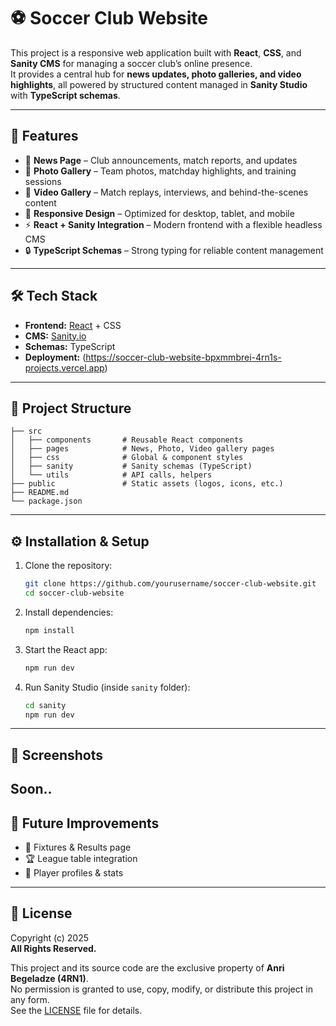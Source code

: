 # ⚽ Soccer Club Website  

This project is a responsive web application built with **React**, **CSS**, and **Sanity CMS** for managing a soccer club’s online presence.  
It provides a central hub for **news updates, photo galleries, and video highlights**, all powered by structured content managed in **Sanity Studio** with **TypeScript schemas**.  

---

## 🚀 Features  

- 📰 **News Page** – Club announcements, match reports, and updates  
- 📸 **Photo Gallery** – Team photos, matchday highlights, and training sessions  
- 🎥 **Video Gallery** – Match replays, interviews, and behind-the-scenes content  
- 📱 **Responsive Design** – Optimized for desktop, tablet, and mobile  
- ⚡ **React + Sanity Integration** – Modern frontend with a flexible headless CMS  
- 🔒 **TypeScript Schemas** – Strong typing for reliable content management  

---

## 🛠️ Tech Stack  

- **Frontend:** [React](https://react.dev/) + CSS  
- **CMS:** [Sanity.io](https://www.sanity.io/)  
- **Schemas:** TypeScript  
- **Deployment:** (https://soccer-club-website-bpxmmbrei-4rn1s-projects.vercel.app)  

---

## 📂 Project Structure  

```
├── src
│   ├── components       # Reusable React components
│   ├── pages            # News, Photo, Video gallery pages
│   ├── css              # Global & component styles
│   ├── sanity           # Sanity schemas (TypeScript)
│   └── utils            # API calls, helpers
├── public               # Static assets (logos, icons, etc.)
├── README.md
└── package.json
```

---

## ⚙️ Installation & Setup  

1. Clone the repository:  
   ```bash
   git clone https://github.com/yourusername/soccer-club-website.git
   cd soccer-club-website
   ```

2. Install dependencies:  
   ```bash
   npm install
   ```

3. Start the React app:  
   ```bash
   npm run dev
   ```

4. Run Sanity Studio (inside `sanity` folder):  
   ```bash
   cd sanity
   npm run dev
   ```

---

## 📸 Screenshots  
 Soon..
---

## 📌 Future Improvements  

- 📅 Fixtures & Results page  
- 🏆 League table integration  
- 👥 Player profiles & stats  
---

## 📝 License  

Copyright (c) 2025   
**All Rights Reserved.**  

This project and its source code are the exclusive property of **Anri Begeladze (4RN1)**.  
No permission is granted to use, copy, modify, or distribute this project in any form.  
See the [LICENSE](./LICENCE.md) file for details.  
